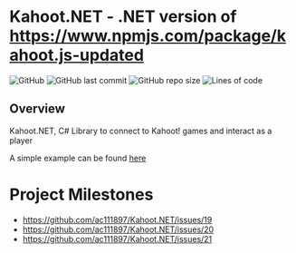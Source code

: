 # Kahoot.NET - .NET version of https://www.npmjs.com/package/kahoot.js-updated

![GitHub](https://img.shields.io/github/license/ac111897/Kahoot.NET)
![GitHub last commit](https://img.shields.io/github/last-commit/ac111897/Kahoot.NET)
![GitHub repo size](https://img.shields.io/github/repo-size/ac111897/Kahoot.NET)
![Lines of code](https://img.shields.io/tokei/lines/github/ac111897/Kahoot.NET)

## Overview
Kahoot.NET, C# Library to connect to Kahoot! games and interact as a player

A simple example can be found [here](https://github.com/ac111897/Kahoot.NET/blob/master/Kahoot.NET.Example)

# Project Milestones
- https://github.com/ac111897/Kahoot.NET/issues/19
- https://github.com/ac111897/Kahoot.NET/issues/20
- https://github.com/ac111897/Kahoot.NET/issues/21
